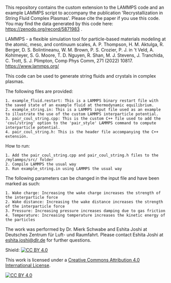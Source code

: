 This repository contains the custom extension to the LAMMPS code and an example LAMMPS script to accompany the publication 'Recrystallization in String Fluid Complex Plasmas'. Please cite the paper if you use this code.
You may find the data generated by this code here: https://zenodo.org/record/5871983 .

LAMMPS - a flexible simulation tool for particle-based materials modeling at the atomic, meso, and continuum scales, A. P. Thompson, H. M. Aktulga, R. Berger, D. S. Bolintineanu, W. M. Brown, P. S. Crozier, P. J. in 't Veld, A. Kohlmeyer, S. G. Moore, T. D. Nguyen, R. Shan, M. J. Stevens, J. Tranchida, C. Trott, S. J. Plimpton, Comp Phys Comm, 271 (2022) 10817.  https://www.lammps.org/


This code can be used to generate string fluids and crystals in complex plasmas.

The following files are provided:

	1. example_fluid.restart: This is a LAMMPS binary restart file with the saved state of an example fluid at thermodynamic equilibrium.
	2. example_string.in: This is a LAMMPS input file used as an example to illustrate the use of the custom LAMMPS interparticle potential.
	3. pair_coul_string.cpp: This is the custom C++ file used to add the 'coul/string' option to the 'pair_style' LAMMPS command to compute interparticle potential.
	4. pair_coul_string.h: This is the header file accompanying the C++ extension.

How to run:

	1. Add the pair_coul_string.cpp and pair_coul_string.h files to the /mylammps/src/ folder
	2. Compile LAMMPS the usual way
	3. Run example_string.in using LAMMPS the usual way

The following parameters can be changed in the input file and have been marked as such:

	1. Wake charge: Increasing the wake charge increases the strength of the interparticle force
	2. Wake distance: Increasing the wake distance increases the strength of the interparticle force
	3. Pressure: Increasing pressure increases damping due to gas friction
	4. Temperature: Increasing temperature increases the kinetic energy of the particles


The work was performed by Dr. Mierk Schwabe and Eshita Joshi at Deutsches Zentrum für Luft- und Raumfahrt.
Please contact Eshita Joshi at eshita.joshi@dlr.de for further questions.

Shield: [![CC BY 4.0][cc-by-shield]][cc-by]

This work is licensed under a
[Creative Commons Attribution 4.0 International License][cc-by].

[![CC BY 4.0][cc-by-image]][cc-by]

[cc-by]: http://creativecommons.org/licenses/by/4.0/
[cc-by-image]: https://i.creativecommons.org/l/by/4.0/88x31.png
[cc-by-shield]: https://img.shields.io/badge/License-CC%20BY%204.0-lightgrey.svg
